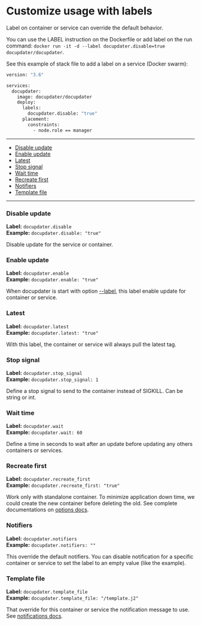 # Customize usage with labels

Label on container or service can override the default behavior.

You can use the LABEL instruction on the Dockerfile or add label on the run command: `docker run -it -d --label docupdater.disable=true docupdater/docupdater`.

See this example of stack file to add a label on a service (Docker swarm):

```bash
version: "3.6"

services:
  docupdater:
    image: docupdater/docupdater
    deploy:
      labels:
        docupdater.disable: "true"
      placement:
        constraints:
          - node.role == manager
```

***

* [Disable update](#disable-update)
* [Enable update](#enable-update)
* [Latest](#latest)
* [Stop signal](#stop-signal)
* [Wait time](#wait-time)
* [Recreate first](#recreate-first)
* [Notifiers](#notifiers)
* [Template file](#template-file)

***

### Disable update

**Label:** `docupdater.disable`  
**Example:** `docupdater.disable: "true"`  

Disable update for the service or container.

### Enable update

**Label:** `docupdater.enable`  
**Example:** `docupdater.enable: "true"`  

When docupdater is start with option [--label](Options.md#Label), this label enable update for container or service.

### Latest

**Label:** `docupdater.latest`  
**Example:** `docupdater.latest: "true"`  

With this label, the container or service will always pull the latest tag.

### Stop signal

**Label:** `docupdater.stop_signal`  
**Example:** `docupdater.stop_signal: 1`  

Define a stop signal to send to the container instead of SIGKILL. Can be string or int.

### Wait time

**Label:** `docupdater.wait`  
**Example:** `docupdater.wait: 60`  

Define a time in seconds to wait after an update before updating any others containers or services.

### Recreate first

**Label:** `docupdater.recreate_first`  
**Example:** `docupdater.recreate_first: "true"`  

Work only with standalone container. To minimize application down time, we could create the new container before deleting the old. See complete documentations on [options docs](Options.md#recreate-first).

### Notifiers

**Label:** `docupdater.notifiers`  
**Example:** `docupdater.notifiers: ""`  

This override the default notifiers. You can disable notification for a specific container or service to set the label to an empty value (like the example).

### Template file

**Label:** `docupdater.template_file`  
**Example:** `docupdater.template_file: "/template.j2"`  

That override for this container or service the notification message to use. See [notifications docs](Notifications.md).
